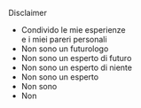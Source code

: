 Disclaimer

*   Condivido le mie esperienze<br>
    e i miei pareri personali
*   Non sono un futurologo
*   Non sono un esperto di futuro
*   Non sono un esperto di niente
*   Non sono un esperto
*   Non sono
*   Non


<aside class="notes">
</aside>
